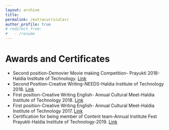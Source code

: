 ```yaml
---
layout: archive
title: 
permalink: /extracurricular/
author_profile: true
# redirect_from:
#   - /resume
---
```





Awards and Certificates
======
* Second position-Demovier Movie making Competition- Prayukti 2018- Haldia Institute of Technology. [Link](https://drive.google.com/file/d/1lPQ_YjfWKAGrlgB1Ty1pSVmq1gZCM7OU/view?usp=sharing)
* Second Position-Creative Writing-NEEDS-Haldia Institute of Technology 2018. [Link](https://drive.google.com/file/d/1YQrAxA9cRq24GyEPP88SBZKjDNj98eWX/view?usp=sharing)
* First position-Creative Writing English- Annual Cultural Meet-Haldia Institute of Technology 2018. [Link](https://drive.google.com/file/d/1JfBckF9oReGNB3wyZOKolzX7V5u0PAua/view?usp=sharing)
* First position-Creative Writing English- Annual Cultural Meet-Haldia Institute of Technology 2017. [Link](https://drive.google.com/file/d/1aW49jjKSQF8vCdJTn9SXbaQr6uGo4MLm/view?usp=sharing)
* Certification for being member of Content team-Annual Institute Fest Prayukti-Haldia Institute of Technology-2019. [Link](https://drive.google.com/file/d/137_QeEdFqZyUU5QPQqt41ypwGtSk_OqC/view?usp=sharing)




